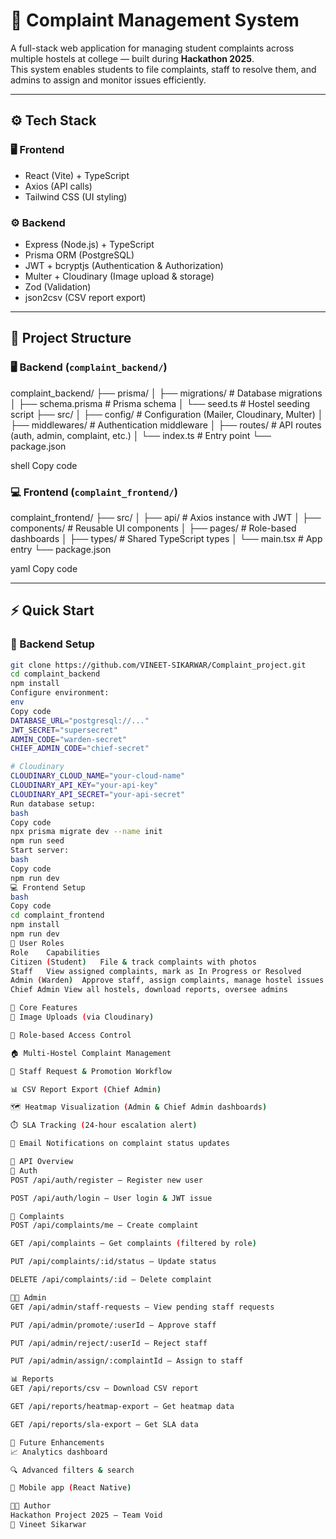 # 🧾 Complaint Management System

A full-stack web application for managing student complaints across multiple hostels at college — built during **Hackathon 2025**.  
This system enables students to file complaints, staff to resolve them, and admins to assign and monitor issues efficiently.

---

## ⚙️ Tech Stack

### 🖥️ Frontend
- React (Vite) + TypeScript  
- Axios (API calls)  
- Tailwind CSS (UI styling)

### ⚙️ Backend
- Express (Node.js) + TypeScript  
- Prisma ORM (PostgreSQL)  
- JWT + bcryptjs (Authentication & Authorization)  
- Multer + Cloudinary (Image upload & storage)  
- Zod (Validation)  
- json2csv (CSV report export)

---

## 📁 Project Structure

### 🖥️ Backend (`complaint_backend/`)
complaint_backend/
├── prisma/
│ ├── migrations/ # Database migrations
│ ├── schema.prisma # Prisma schema
│ └── seed.ts # Hostel seeding script
├── src/
│ ├── config/ # Configuration (Mailer, Cloudinary, Multer)
│ ├── middlewares/ # Authentication middleware
│ ├── routes/ # API routes (auth, admin, complaint, etc.)
│ └── index.ts # Entry point
└── package.json

shell
Copy code

### 💻 Frontend (`complaint_frontend/`)
complaint_frontend/
├── src/
│ ├── api/ # Axios instance with JWT
│ ├── components/ # Reusable UI components
│ ├── pages/ # Role-based dashboards
│ ├── types/ # Shared TypeScript types
│ └── main.tsx # App entry
└── package.json

yaml
Copy code

---

## ⚡ Quick Start

### 🧩 Backend Setup
```bash
git clone https://github.com/VINEET-SIKARWAR/Complaint_project.git
cd complaint_backend
npm install
Configure environment:
env
Copy code
DATABASE_URL="postgresql://..."
JWT_SECRET="supersecret"
ADMIN_CODE="warden-secret"
CHIEF_ADMIN_CODE="chief-secret"

# Cloudinary
CLOUDINARY_CLOUD_NAME="your-cloud-name"
CLOUDINARY_API_KEY="your-api-key"
CLOUDINARY_API_SECRET="your-api-secret"
Run database setup:
bash
Copy code
npx prisma migrate dev --name init
npm run seed
Start server:
bash
Copy code
npm run dev
💻 Frontend Setup
bash
Copy code
cd complaint_frontend
npm install
npm run dev
👥 User Roles
Role	Capabilities
Citizen (Student)	File & track complaints with photos
Staff	View assigned complaints, mark as In Progress or Resolved
Admin (Warden)	Approve staff, assign complaints, manage hostel issues
Chief Admin	View all hostels, download reports, oversee admins

🧠 Core Features
📸 Image Uploads (via Cloudinary)

🔐 Role-based Access Control

🏠 Multi-Hostel Complaint Management

👥 Staff Request & Promotion Workflow

📊 CSV Report Export (Chief Admin)

🗺️ Heatmap Visualization (Admin & Chief Admin dashboards)

⏱️ SLA Tracking (24-hour escalation alert)

📧 Email Notifications on complaint status updates

📡 API Overview
🔑 Auth
POST /api/auth/register – Register new user

POST /api/auth/login – User login & JWT issue

🧾 Complaints
POST /api/complaints/me – Create complaint

GET /api/complaints – Get complaints (filtered by role)

PUT /api/complaints/:id/status – Update status

DELETE /api/complaints/:id – Delete complaint

🧑‍💼 Admin
GET /api/admin/staff-requests – View pending staff requests

PUT /api/admin/promote/:userId – Approve staff

PUT /api/admin/reject/:userId – Reject staff

PUT /api/admin/assign/:complaintId – Assign to staff

📊 Reports
GET /api/reports/csv – Download CSV report

GET /api/reports/heatmap-export – Get heatmap data

GET /api/reports/sla-export – Get SLA data

🚀 Future Enhancements
📈 Analytics dashboard

🔍 Advanced filters & search

📱 Mobile app (React Native)

👨‍💻 Author
Hackathon Project 2025 – Team Void
👤 Vineet Sikarwar
